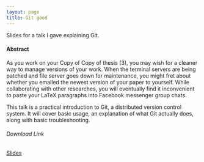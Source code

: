 ```yaml
---
layout: page
title: Git good
---
```


Slides for a talk I gave explaining Git.

#### Abstract

As you work on your Copy of Copy of thesis (3), you may wish for a cleaner way
to manage versions of your work. When the terminal servers are being patched
and file server goes down for maintenance, you might fret about whether you
emailed the newest version of your paper to yourself. While collaborating with
other researches, you will eventually find it inconvenient to paste your LaTeX
paragraphs into Facebook messenger group chats.

This talk is a practical introduction to Git, a distributed version control
system. It will cover basic usage, an explanation of what Git actually does,
along with basic troubleshooting.


###### Download Link
[Slides](https://drive.google.com/open?id=1Aaeivk_bVwIO5BTkPeCQrm3RHEoy0nz_)
